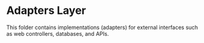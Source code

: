 # Adapters Layer

This folder contains implementations (adapters) for external interfaces such as web controllers, databases, and APIs.
